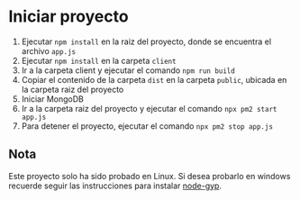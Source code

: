 # Iniciar proyecto

1. Ejecutar `npm install` en la raiz del proyecto, donde se encuentra el archivo `app.js`
2. Ejecutar `npm install` en la carpeta `client`
3. Ir a la carpeta client y ejecutar el comando `npm run build`
4. Copiar el contenido de la carpeta `dist` en la carpeta `public`, ubicada en la carpeta raiz del proyecto
5. Iniciar MongoDB
6. Ir a la carpeta raiz del proyecto y ejecutar el comando `npx pm2 start app.js`
7. Para detener el proyecto, ejecutar el comando `npx pm2 stop app.js`

## Nota
Este proyecto solo ha sido probado en Linux. Si desea probarlo en windows recuerde seguir las instrucciones para 
instalar [node-gyp](https://github.com/nodejs/node-gyp).